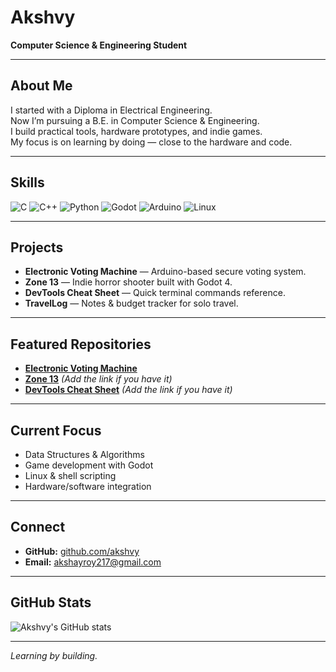 # Akshvy

**Computer Science & Engineering Student**

---

## About Me

I started with a Diploma in Electrical Engineering.  
Now I’m pursuing a B.E. in Computer Science & Engineering.  
I build practical tools, hardware prototypes, and indie games.  
My focus is on learning by doing — close to the hardware and code.

---

## Skills

![C](https://img.shields.io/badge/Code-C-informational?style=flat&logo=c)
![C++](https://img.shields.io/badge/Code-C++-informational?style=flat&logo=c%2B%2B)
![Python](https://img.shields.io/badge/Code-Python-informational?style=flat&logo=python)
![Godot](https://img.shields.io/badge/Engine-Godot-informational?style=flat&logo=godot-engine)
![Arduino](https://img.shields.io/badge/Hardware-Arduino-informational?style=flat&logo=arduino)
![Linux](https://img.shields.io/badge/OS-Linux-informational?style=flat&logo=linux)

---

## Projects

- **Electronic Voting Machine** — Arduino-based secure voting system.
- **Zone 13** — Indie horror shooter built with Godot 4.
- **DevTools Cheat Sheet** — Quick terminal commands reference.
- **TravelLog** — Notes & budget tracker for solo travel.

---

## Featured Repositories

- [**Electronic Voting Machine**](https://github.com/akshvy/Electronic-Voting-Machine-EVM)  
- [**Zone 13**](https://github.com/your-zone13-repo) *(Add the link if you have it)*
- [**DevTools Cheat Sheet**](https://github.com/your-devtools-repo) *(Add the link if you have it)*

---

## Current Focus

- Data Structures & Algorithms
- Game development with Godot
- Linux & shell scripting
- Hardware/software integration

---

## Connect

- **GitHub:** [github.com/akshvy](https://github.com/akshvy)
- **Email:** [akshayroy217@gmail.com](mailto:akshayroy217@gmail.com)

---

## GitHub Stats

![Akshvy's GitHub stats](https://github-readme-stats.vercel.app/api?username=akshvy&show_icons=true&theme=default)

---

*Learning by building.*

